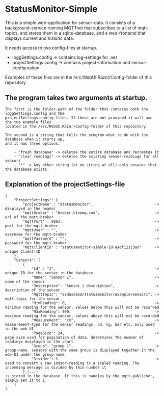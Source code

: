 # StatusMonitor-Simple

This is a simple web-application for sensor-data. It consists of a background-service running MQTTnet that 
subscribes to a list of mqtt-topics, and stores them in a sqlite-database, and a web-frontend that displays 
current and historic data. 

It needs access to two config-files at startup.

 - loggSettings.config -> contains log-settings for .net
 - projectSettings.config -> contains project-information and sensor-configuration

Examples of these files are in the /src/WebUI.Razor/Config-folder of this repository

## The program takes two arguments at startup. 
 
    The first is the folder-path of the folder that contains both the loggSettings.config and the
    projectSettings.config files. If these are not provided it will use the two example files 
    located in the /src/WebUI.Razor/Config-folder of this repository. 

    The second is a string that tells the program what to do with the database when it starts up,
    and it has three options:
    
        - "fresh database" -> deletes the entire database and recreates it
        - "clear readings" -> deletes the existing sensor-readings for all sensors
        - "*" -> Any other string (or no string at all) only ensures that the database exists.

## Explanation of the projectSettings-file
```
{
    "ProjectSettings": {
        "projectName" : "StatusMonitor",                            -> displayed in the header
        "mqttBroker" : "broker.hivemq.com",                         -> url of the mqtt-broker
        "mqttPort" : 8883,                                          -> port for the mqtt-broker
        "mqttUser" : "",                                            -> username for the mqtt-broker
        "mqttPassword" : "",                                        -> password for the mqtt-broker
        "mqttClientId" : "statusmonitor-simple-Id-asdf12123as"      -> unique Client-ID
    },
    "Sensors": [
        {
            "Id" : "1",                                             -> unique ID for the sensor in the database
            "Name": "Sensor 1",                                     -> name of the sensor
            "Description": "Sensor 1 description",                  -> description of the sensor
            "MqttTopic": "asdasdasd/statusmonitor/example/sensor1", -> mqtt-topic for the sensor
            "MinReading": 0,                                        -> minimum reading for the sensor, values below this will not be recorded
            "MaxReading": 500,                                      -> maximum reading for the sensor, values above this will not be recorded
            "Measurement": "cm",                                    -> measurement-type for the sensor readings. cm, kg, bar etc. only used in the web-UI
            "PageSize": 24,                                         -> page size used for pagination of data. determines the number of readings displayed in the chart
            "Group": "group 1",                                     -> group-name. sensors with the same group is displayed together in the web-UI under the group-name
            "Divider": 1                                            -> used to convert a raw sensor-reading to a scaled reading. The incomming message is divided by this number it 
        },(...)                                                        is stored in the database. If this is handles by the mqtt-publisher, simply set it to 1
    ]
}
```